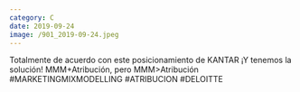 ```yaml
--- 
category: C 
date: 2019-09-24 
image: /901_2019-09-24.jpeg 
--- 
```


Totalmente de acuerdo con este posicionamiento de KANTAR ¡Y tenemos la solución! MMM+Atribución, pero MMM>Atribución #MARKETINGMIXMODELLING #ATRIBUCION #DELOITTE